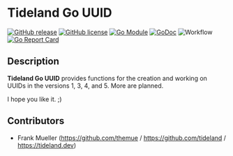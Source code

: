 # Tideland Go UUID

[![GitHub release](https://img.shields.io/github/release/tideland/go-uuid.svg)](https://github.com/tideland/go-uuid)
[![GitHub license](https://img.shields.io/badge/license-New%20BSD-blue.svg)](https://raw.githubusercontent.com/tideland/go-uuid/master/LICENSE)
[![Go Module](https://img.shields.io/github/go-mod/go-version/tideland/go-uuid)](https://github.com/tideland/go-uuid/blob/master/go.mod)
[![GoDoc](https://godoc.org/tideland.dev/go/uuid?status.svg)](https://pkg.go.dev/mod/tideland.dev/go/uuid?tab=packages)
![Workflow](https://github.com/tideland/go-uuid/actions/workflows/go/badge.svg)
[![Go Report Card](https://goreportcard.com/badge/github.com/tideland/go-uuid)](https://goreportcard.com/report/tideland.dev/go/uuid)

## Description

**Tideland Go UUID** provides functions for the creation and working on UUIDs in the versions
1, 3, 4, and 5. More are planned.

I hope you like it. ;)

## Contributors

- Frank Mueller (https://github.com/themue / https://github.com/tideland / https://tideland.dev)

